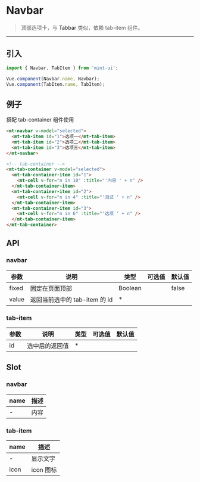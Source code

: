 # Navbar

> 顶部选项卡，与 <a v-link="{path:'/tabbar'}">Tabbar</a> 类似，依赖 tab-item 组件。

------------

## 引入

```javascript
import { Navbar, TabItem } from 'mint-ui';

Vue.component(Navbar.name, Navbar);
Vue.component(TabItem.name, TabItem);
```

## 例子
搭配 <a v-link="{path:'/tab-container'}">tab-container</a> 组件使用

```html
<mt-navbar v-model="selected">
  <mt-tab-item id="1">选项一</mt-tab-item>
  <mt-tab-item id="2">选项二</mt-tab-item>
  <mt-tab-item id="3">选项三</mt-tab-item>
</mt-navbar>

<!-- tab-container -->
<mt-tab-container v-model="selected">
  <mt-tab-container-item id="1">
    <mt-cell v-for="n in 10" :title="'内容 ' + n" />
  </mt-tab-container-item>
  <mt-tab-container-item id="2">
    <mt-cell v-for="n in 4" :title="'测试 ' + n" />
  </mt-tab-container-item>
  <mt-tab-container-item id="3">
    <mt-cell v-for="n in 6" :title="'选项 ' + n" />
  </mt-tab-container-item>
</mt-tab-container>
```

## API

### navbar

| 参数 | 说明 | 类型 | 可选值 | 默认值 |
|------|-------|---------|-------|--------|
| fixed | 固定在页面顶部 | Boolean | | false |
| value | 返回当前选中的 tab-item 的 id | * | |  |

### tab-item
| 参数 | 说明 | 类型 | 可选值 | 默认值 |
|------|-------|---------|-------|--------|
| id | 选中后的返回值 | * | |  |

## Slot
### navbar
| name | 描述 |
|------|--------|
| - | 内容 |

### tab-item
| name | 描述 |
|------|--------|
| - | 显示文字|
|icon | icon 图标|

